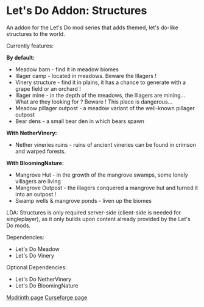 # Let's Do Addon: Structures

An addon for the Let's Do mod series that adds themed, let's do-like structures to the world.

Currently features:

**By default:**
* Meadow barn - find it in meadow biomes
* Illager camp - located in meadows. Beware the Illagers !
* Vinery structure - find it in plains, it has a chance to generate with a grape field or an orchard !
* Illager mine - in the depth of the meadows, the Illagers are mining... What are they looking for ? Beware ! This place is dangerous...
* Meadow pillager outpost - a meadow variant of the well-known pillager outpost
* Bear dens - a small bear den in which bears spawn

**With NetherVinery:**
* Nether vineries ruins - ruins of ancient vineries can be found in crimson and warped forests.

**With BloomingNature:**
* Mangrove Hut - in the growth of the mangrove swamps, some lonely villagers are living
* Mangrove Outpost - the illagers conquered a mangrove hut and turned it into an outpost !
* Swamp wells & mangrove ponds - liven up the biomes

LDA: Structures is only required server-side (client-side is needed for singleplayer), as it only builds upon content already provided by the Let's Do mods.

Dependencies:
* Let's Do Meadow
* Let's Do Vinery

Optional Dependencies:
* Let's Do NetherVinery
* Let's Do BloomingNature

[Modrinth page](https://modrinth.com/datapack/lets-do-addon-structures)
[Curseforge page](https://www.curseforge.com/minecraft/mc-mods/lets-do-addon-structures)

